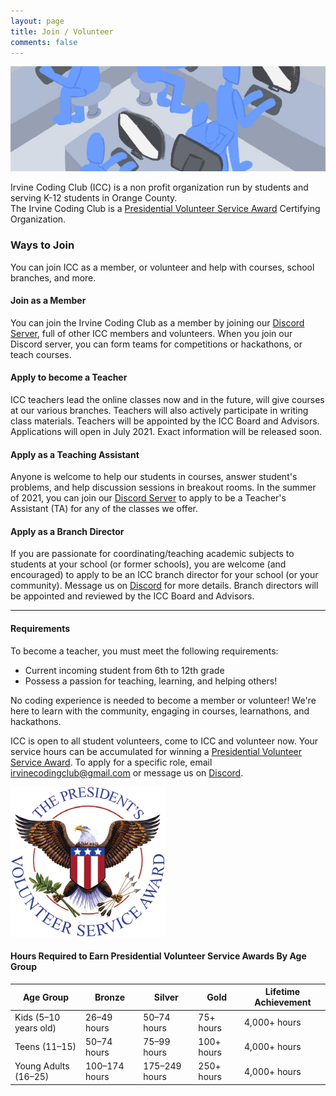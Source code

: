 ```yaml
---
layout: page
title: Join / Volunteer
comments: false
---
```

![](assets/images/volunteer.png)

Irvine Coding Club (ICC) is a non profit organization run by students and serving K-12 students in Orange County.  
The Irvine Coding Club is a [Presidential Volunteer Service Award](https://www.presidentialserviceawards.gov/) Certifying Organization.

### Ways to Join
You can join ICC as a member, or volunteer and help with courses, school branches, and more.

#### Join as a Member
You can join the Irvine Coding Club as a member by joining our <a href="{{ site.baseurl }}/discord">Discord Server</a>, full of other ICC members and volunteers. When you join our Discord server, you can form teams for competitions or hackathons, or teach courses.

#### Apply to become a Teacher
ICC teachers lead the online classes now and in the future, will give courses at our various branches. Teachers will also actively participate in writing class materials. Teachers will be appointed by the ICC Board and Advisors. Applications will open in July 2021. Exact information will be released soon.

#### Apply as a Teaching Assistant
Anyone is welcome to help our students in courses, answer student's problems, and help discussion sessions in breakout rooms. In the summer of 2021, you can join our <a href="{{ site.baseurl }}/discord">Discord Server</a> to apply to be a Teacher's Assistant (TA) for any of the classes we offer.

#### Apply as a Branch Director
If you are passionate for coordinating/teaching academic subjects to students at your school (or former schools), you are welcome (and encouraged) to apply to be an ICC branch director for your school (or your community). Message us on <a href="{{ site.baseurl }}/discord">Discord</a> for more details. Branch directors will be appointed and reviewed by the ICC Board and Advisors.

--------------------------------------

#### Requirements  
To become a teacher, you must meet the following requirements:
* Current incoming student from 6th to 12th grade
* Possess a passion for teaching, learning, and helping others!

No coding experience is needed to become a member or volunteer! We're here to learn with the community, engaging in courses, learnathons, and hackathons.



ICC is open to all student volunteers, come to ICC and volunteer now. Your service hours can be accumulated for winning a [Presidential Volunteer Service Award](https://www.presidentialserviceawards.gov/). To apply for a specific role, email <a href="mailto:irvinecodingclub@gmail.com">irvinecodingclub@gmail.com</a> or message us on <a href="{{ site.baseurl }}/discord">Discord</a>.


![](assets/images/pvsa-logo.png)

#### Hours Required to Earn Presidential Volunteer Service Awards By Age Group

<link rel="stylesheet" href="assets/css/table.css">
<table class="styled-table">
  <thead>
    <tr>
      <th>Age Group</th>
      <th>Bronze</th>
      <th>Silver</th>
      <th>Gold</th>
      <th>Lifetime Achievement</th>
    </tr>
  </thead>
  <tbody>
    <tr>
      <td>Kids (5–10 years old)</td>
      <td>26–49 hours</td>
      <td>50–74 hours</td>
      <td>75+ hours</td>
      <td>4,000+ hours</td>
    </tr>
    <tr class="active-row">
      <td>Teens (11–15)</td>
      <td>50–74 hours</td>
      <td>75–99 hours</td>
      <td>100+ hours</td>
      <td>4,000+ hours</td>
    </tr>
    <tr>
      <td>Young Adults (16–25)</td>
      <td>100–174 hours</td>
      <td> 175–249 hours </td>
      <td>250+ hours</td>
      <td>4,000+ hours</td>
    </tr>
    <!-- and so on... -->
  </tbody>
</table>
